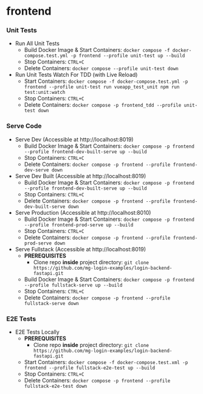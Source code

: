 # frontend

### Unit Tests
- Run All Unit Tests
    - Build Docker Image & Start Containers: ```docker compose -f docker-compose.test.yml -p frontend --profile unit-test up --build```
    - Stop Containers: ```CTRL+C```
    - Delete Containers: ```docker compose --profile unit-test down```
- Run Unit Tests Watch For TDD (with Live Reload)
    - Start Containers: ```docker compose -f docker-compose.test.yml -p frontend --profile unit-test run vueapp_test_unit npm run test:unit:watch```
    - Stop Containers: ```CTRL+C```
    - Delete Containers: ```docker compose -p frontend_tdd --profile unit-test down```

### Serve Code
- Serve Dev (Accessible at http://localhost:8019)
    - Build Docker Image & Start Containers: ```docker compose -p frontend --profile frontend-dev-built-serve up --build```
    - Stop Containers: ```CTRL+C```
    - Delete Containers: ```docker compose -p frontend --profile frontend-dev-serve down```
- Serve Dev Built (Accessible at http://localhost:8019)
    - Build Docker Image & Start Containers: ```docker compose -p frontend --profile frontend-dev-built-serve up --build```
    - Stop Containers: ```CTRL+C```
    - Delete Containers: ```docker compose -p frontend --profile frontend-dev-built-serve down```
- Serve Production (Accessible at http://localhost:8010)
    - Build Docker Image & Start Containers: ```docker compose -p frontend --profile frontend-prod-serve up --build```
    - Stop Containers: ```CTRL+C```
    - Delete Containers: ```docker compose -p frontend --profile frontend-prod-serve down```
- Serve Fullstack (Accessible at http://localhost:8019)
    - **PREREQUISITES**
        - Clone repo **inside** project directory: ```git clone https://github.com/mg-login-examples/login-backend-fastapi.git```
    - Build Docker Image & Start Containers: ```docker compose -p frontend --profile fullstack-serve up --build```
    - Stop Containers: ```CTRL+C```
    - Delete Containers: ```docker compose -p frontend --profile fullstack-serve down```
### E2E Tests
- E2E Tests Locally
    - **PREREQUISITES**
        - Clone repo **inside** project directory: ```git clone https://github.com/mg-login-examples/login-backend-fastapi.git```
    - Start Containers: ```docker compose -f docker-compose.test.xml -p frontend --profile fullstack-e2e-test up --build```
    - Stop Containers: ```CTRL+C```
    - Delete Containers: ```docker compose -p frontend --profile fullstack-e2e-test down```
<!-- - E2E Tests Against Deployed
    - Start Containers: ```docker compose - frontend --profile test-e2e-prod up --build```
    - Stop Containers: ```CTRL+C```
    - Delete Containers: ```docker compose -p frontend --profile test-e2e-prod down```


## Project creation
- Vue project created using Vue CLI
```
    vue create frontend 
    -> preset: Manually select features 
    ->  Choose Vue 3, Typescript, Babel, Router, Pinia, Linter/Formatter, Unit Testing (Jest + Vue Test Utils 2), E2E (cypress)

```
- Add Css Framework
```
    Tailwind.css
```



## Project setup
```
npm install
```

### Compiles and hot-reloads for development
```
npm run serve
```

### Compiles and minifies for production
```
npm run build
```

### Run your unit tests
```
npm run test:unit
```

### Run your end-to-end tests
```
npm run test:e2e
```

### Lints and fixes files
```
npm run lint
```

### Customize configuration
See [Configuration Reference](https://cli.vuejs.org/config/).
